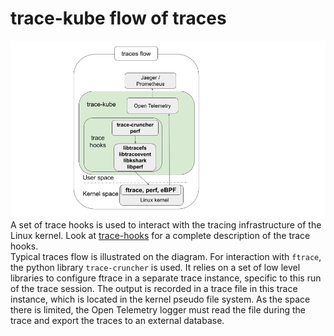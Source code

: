 # trace-kube flow of traces
![trace-kube-flow](trace-kube-flow.png)  
A set of trace hooks is used to interact with the tracing infrastructure of the Linux kernel.
Look at [trace-hooks](trace-hooks.md) for a complete description of the trace hooks.  
Typical traces flow is illustrated on the diagram. For interaction with `ftrace`,
the python library `trace-cruncher` is used. It relies on a set of low level libraries
to configure ftrace in a separate trace instance, specific to this run of the trace session.
The output is recorded in a trace file in this trace instance, which is located in the kernel
pseudo file system. As the space there is limited, the Open Telemetry logger must read the file
during the trace and export the traces to an external database.